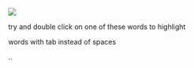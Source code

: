 ![](http://okye062gb.bkt.clouddn.com/2017-02-13-112055.jpg)

try and double click on one of these words to highlight

words with  tab instead of  spaces

..
